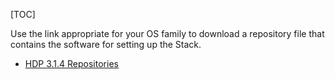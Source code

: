 [TOC]

Use the link appropriate for your OS family to download a repository file that contains the software for setting up the Stack.

- [HDP 3.1.4 Repositories]($HDP314Repositories)
